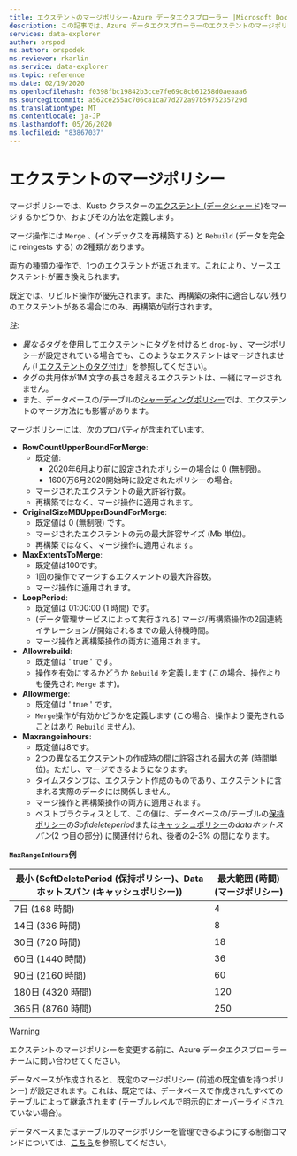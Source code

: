 ```yaml
---
title: エクステントのマージポリシー-Azure データエクスプローラー |Microsoft Docs
description: この記事では、Azure データエクスプローラーのエクステントのマージポリシーについて説明します。
services: data-explorer
author: orspod
ms.author: orspodek
ms.reviewer: rkarlin
ms.service: data-explorer
ms.topic: reference
ms.date: 02/19/2020
ms.openlocfilehash: f0398fbc19842b3cce7fe69c8cb61258d0aeaaa6
ms.sourcegitcommit: a562ce255ac706ca1ca77d272a97b5975235729d
ms.translationtype: MT
ms.contentlocale: ja-JP
ms.lasthandoff: 05/26/2020
ms.locfileid: "83867037"
---
```

# <a name="extents-merge-policy"></a>エクステントのマージポリシー
マージポリシーでは、Kusto クラスターの[エクステント (データシャード)](../management/extents-overview.md)をマージするかどうか、およびその方法を定義します。

マージ操作には `Merge` 、(インデックスを再構築する) と `Rebuild` (データを完全に reingests する) の2種類があります。

両方の種類の操作で、1つのエクステントが返されます。これにより、ソースエクステントが置き換えられます。

既定では、リビルド操作が優先されます。また、再構築の条件に適合しない残りのエクステントがある場合にのみ、再構築が試行されます。  

*注:*
- *異なる*タグを使用してエクステントにタグを付けると `drop-by` 、マージポリシーが設定されている場合でも、このようなエクステントはマージされません (「[エクステントのタグ付け](../management/extents-overview.md#extent-tagging)」を参照してください)。
- タグの共用体が1M 文字の長さを超えるエクステントは、一緒にマージされません。
- また、データベースの/テーブルの[シャーディングポリシー](./shardingpolicy.md)では、エクステントのマージ方法にも影響があります。

マージポリシーには、次のプロパティが含まれています。

- **RowCountUpperBoundForMerge**:
    - 既定値: 
      - 2020年6月より前に設定されたポリシーの場合は 0 (無制限)。
      - 1600万6月2020開始時に設定されたポリシーの場合。
    - マージされたエクステントの最大許容行数。
    - 再構築ではなく、マージ操作に適用されます。  
- **OriginalSizeMBUpperBoundForMerge**:
    - 既定値は 0 (無制限) です。
    - マージされたエクステントの元の最大許容サイズ (Mb 単位)。
    - 再構築ではなく、マージ操作に適用されます。  
- **MaxExtentsToMerge**:
    - 既定値は100です。
    - 1回の操作でマージするエクステントの最大許容数。
    - マージ操作に適用されます。
- **LoopPeriod**:
    - 既定値は 01:00:00 (1 時間) です。
    - (データ管理サービスによって実行される) マージ/再構築操作の2回連続イテレーションが開始されるまでの最大待機時間。
    - マージ操作と再構築操作の両方に適用されます。
- **Allowrebuild**:
    - 既定値は ' true ' です。
    - 操作を有効にするかどうか `Rebuild` を定義します (この場合、操作よりも優先され `Merge` ます)。
- **Allowmerge**:
    - 既定値は ' true ' です。
    - `Merge`操作が有効かどうかを定義します (この場合、操作より優先されることはあり `Rebuild` ません)。
- **Maxrangeinhours**:
    - 既定値は8です。
    - 2つの異なるエクステントの作成時の間に許容される最大の差 (時間単位)。ただし、マージできるようになります。
    - タイムスタンプは、エクステント作成のものであり、エクステントに含まれる実際のデータには関係しません。
    - マージ操作と再構築操作の両方に適用されます。
    - ベストプラクティスとして、この値は、データベースの/テーブルの[保持ポリシー](./retentionpolicy.md)の*Softdeleteperiod*または[キャッシュポリシー](./cachepolicy.md)の*dataホットスパン*(2 つ目の部分) に関連付けられ、後者の2-3% の間になります。

**`MaxRangeInHours`例**

|最小 (SoftDeletePeriod (保持ポリシー)、Dataホットスパン (キャッシュポリシー))|最大範囲 (時間) (マージポリシー)|
|--------------------------------------------------------------------|---------------------------------|
|7日 (168 時間)                                                  | 4                               |
|14日 (336 時間)                                                 | 8                               |
|30日 (720 時間)                                                 | 18                              |
|60日 (1440 時間)                                               | 36                              |
|90日 (2160 時間)                                               | 60                              |
|180日 (4320 時間)                                              | 120                             |
|365日 (8760 時間)                                              | 250                             |

> [!WARNING]
> エクステントのマージポリシーを変更する前に、Azure データエクスプローラーチームに問い合わせてください。

データベースが作成されると、既定のマージポリシー (前述の既定値を持つポリシー) が設定されます。これは、既定では、データベースで作成されたすべてのテーブルによって継承されます (テーブルレベルで明示的にオーバーライドされていない場合)。

データベースまたはテーブルのマージポリシーを管理できるようにする制御コマンドについては、[こちら](../management/merge-policy.md)を参照してください。
